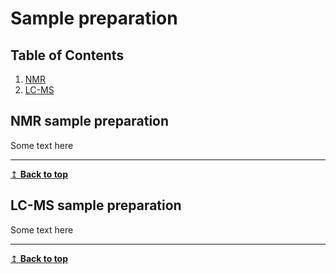 # Sample preparation

## Table of Contents
1. [NMR](#nmr)
2. [LC-MS](#lmcs)

## NMR sample preparation <a name="nmr"></a>
Some text here

---
[↥ **Back to top**](#top)

## LC-MS sample preparation <a name="lcms"></a>
Some text here

---
[↥ **Back to top**](#top)
